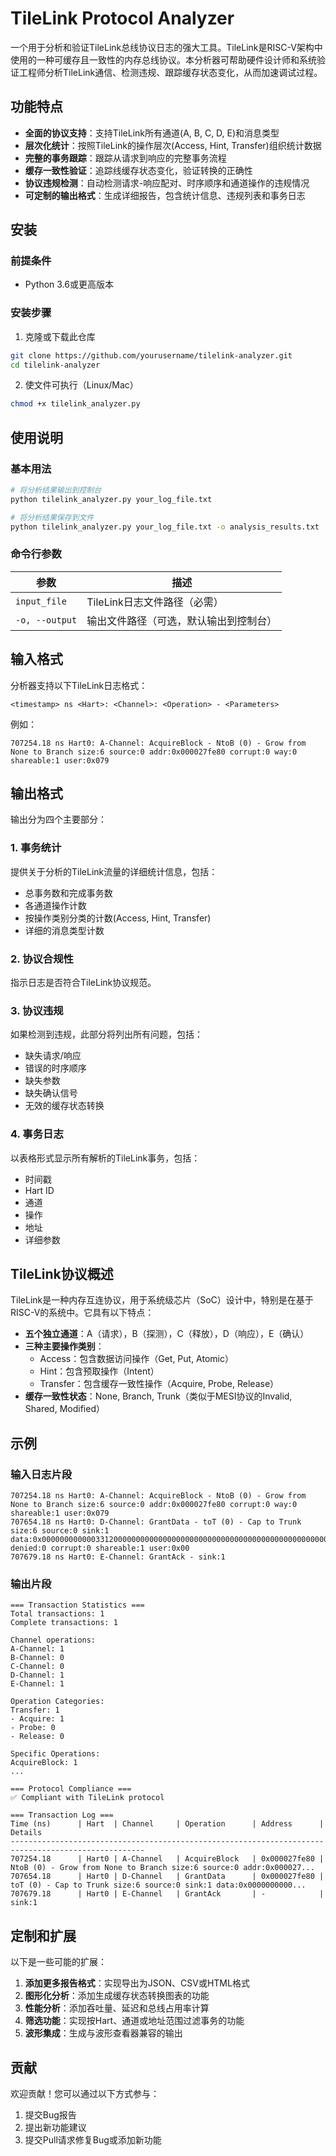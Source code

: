 # TileLink Protocol Analyzer

一个用于分析和验证TileLink总线协议日志的强大工具。TileLink是RISC-V架构中使用的一种可缓存且一致性的内存总线协议。本分析器可帮助硬件设计师和系统验证工程师分析TileLink通信、检测违规、跟踪缓存状态变化，从而加速调试过程。

## 功能特点

- **全面的协议支持**：支持TileLink所有通道(A, B, C, D, E)和消息类型
- **层次化统计**：按照TileLink的操作层次(Access, Hint, Transfer)组织统计数据
- **完整的事务跟踪**：跟踪从请求到响应的完整事务流程
- **缓存一致性验证**：追踪线缓存状态变化，验证转换的正确性
- **协议违规检测**：自动检测请求-响应配对、时序顺序和通道操作的违规情况
- **可定制的输出格式**：生成详细报告，包含统计信息、违规列表和事务日志

## 安装

### 前提条件

- Python 3.6或更高版本

### 安装步骤

1. 克隆或下载此仓库
```bash
git clone https://github.com/yourusername/tilelink-analyzer.git
cd tilelink-analyzer
```

2. 使文件可执行（Linux/Mac）
```bash
chmod +x tilelink_analyzer.py
```

## 使用说明

### 基本用法

```bash
# 将分析结果输出到控制台
python tilelink_analyzer.py your_log_file.txt

# 将分析结果保存到文件
python tilelink_analyzer.py your_log_file.txt -o analysis_results.txt
```

### 命令行参数

| 参数 | 描述 |
|------|------|
| `input_file` | TileLink日志文件路径（必需） |
| `-o, --output` | 输出文件路径（可选，默认输出到控制台） |

## 输入格式

分析器支持以下TileLink日志格式：

```
<timestamp> ns <Hart>: <Channel>: <Operation> - <Parameters>
```

例如：
```
707254.18 ns Hart0: A-Channel: AcquireBlock - NtoB (0) - Grow from None to Branch size:6 source:0 addr:0x000027fe80 corrupt:0 way:0 shareable:1 user:0x079
```

## 输出格式

输出分为四个主要部分：

### 1. 事务统计

提供关于分析的TileLink流量的详细统计信息，包括：
- 总事务数和完成事务数
- 各通道操作计数
- 按操作类别分类的计数(Access, Hint, Transfer)
- 详细的消息类型计数

### 2. 协议合规性

指示日志是否符合TileLink协议规范。

### 3. 协议违规

如果检测到违规，此部分将列出所有问题，包括：
- 缺失请求/响应
- 错误的时序顺序
- 缺失参数
- 缺失确认信号
- 无效的缓存状态转换

### 4. 事务日志

以表格形式显示所有解析的TileLink事务，包括：
- 时间戳
- Hart ID
- 通道
- 操作
- 地址
- 详细参数

## TileLink协议概述

TileLink是一种内存互连协议，用于系统级芯片（SoC）设计中，特别是在基于RISC-V的系统中。它具有以下特点：

- **五个独立通道**：A（请求），B（探测），C（释放），D（响应），E（确认）
- **三种主要操作类别**：
  - Access：包含数据访问操作（Get, Put, Atomic）
  - Hint：包含预取操作（Intent）
  - Transfer：包含缓存一致性操作（Acquire, Probe, Release）
- **缓存一致性状态**：None, Branch, Trunk（类似于MESI协议的Invalid, Shared, Modified）

## 示例

### 输入日志片段
```
707254.18 ns Hart0: A-Channel: AcquireBlock - NtoB (0) - Grow from None to Branch size:6 source:0 addr:0x000027fe80 corrupt:0 way:0 shareable:1 user:0x079
707654.18 ns Hart0: D-Channel: GrantData - toT (0) - Cap to Trunk size:6 source:0 sink:1 data:0x0000000000003312000000000000000000000000000000000000000000000000 denied:0 corrupt:0 shareable:1 user:0x00
707679.18 ns Hart0: E-Channel: GrantAck - sink:1
```

### 输出片段
```
=== Transaction Statistics ===
Total transactions: 1
Complete transactions: 1

Channel operations:
A-Channel: 1
B-Channel: 0
C-Channel: 0
D-Channel: 1
E-Channel: 1

Operation Categories:
Transfer: 1
- Acquire: 1
- Probe: 0
- Release: 0

Specific Operations:
AcquireBlock: 1
...

=== Protocol Compliance ===
✅ Compliant with TileLink protocol

=== Transaction Log ===
Time (ns)      | Hart  | Channel     | Operation      | Address      | Details
----------------------------------------------------------------------------------------------------
707254.18      | Hart0 | A-Channel   | AcquireBlock   | 0x000027fe80 | NtoB (0) - Grow from None to Branch size:6 source:0 addr:0x000027...
707654.18      | Hart0 | D-Channel   | GrantData      | 0x000027fe80 | toT (0) - Cap to Trunk size:6 source:0 sink:1 data:0x0000000000...
707679.18      | Hart0 | E-Channel   | GrantAck       | -            | sink:1
```

## 定制和扩展

以下是一些可能的扩展：

1. **添加更多报告格式**：实现导出为JSON、CSV或HTML格式
2. **图形化分析**：添加生成缓存状态转换图表的功能
3. **性能分析**：添加吞吐量、延迟和总线占用率计算
4. **筛选功能**：实现按Hart、通道或地址范围过滤事务的功能
5. **波形集成**：生成与波形查看器兼容的输出

## 贡献

欢迎贡献！您可以通过以下方式参与：

1. 提交Bug报告
2. 提出新功能建议
3. 提交Pull请求修复Bug或添加新功能
